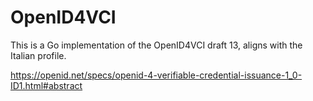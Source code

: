 # OpenID4VCI

This is a Go implementation of the OpenID4VCI draft 13, aligns with the Italian profile.

<https://openid.net/specs/openid-4-verifiable-credential-issuance-1_0-ID1.html#abstract>

